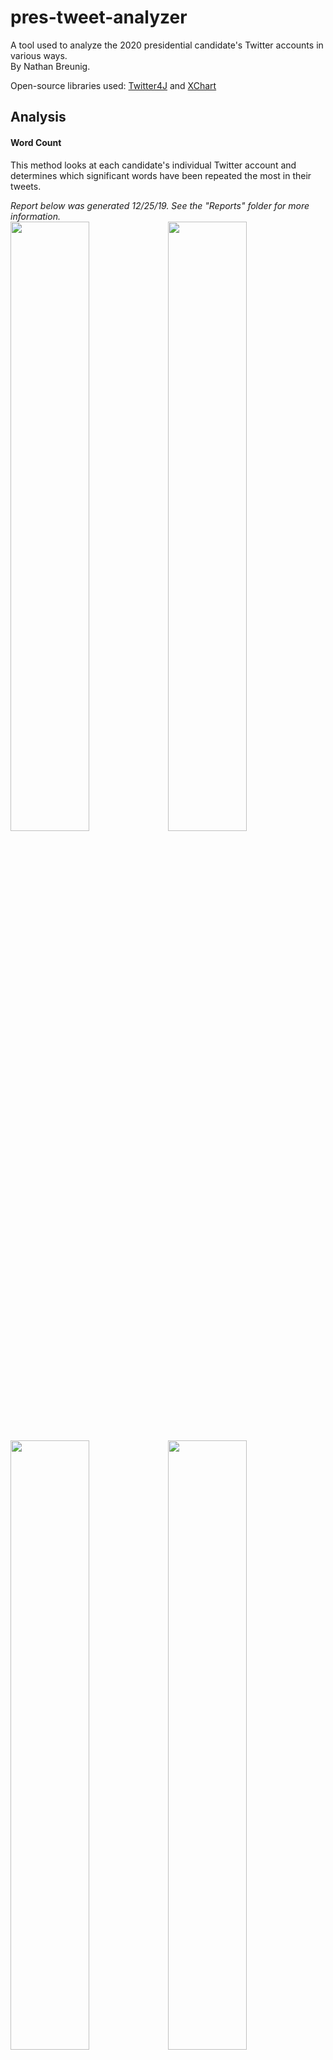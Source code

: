 # pres-tweet-analyzer
A tool used to analyze the 2020 presidential candidate's Twitter accounts in various ways. <br/>
By Nathan Breunig.

Open-source libraries used: [Twitter4J](http://twitter4j.org/en/) and [XChart](https://knowm.org/open-source/xchart/) <br/>

## Analysis
#### Word Count
This method looks at each candidate's individual Twitter account and determines which significant words have been repeated the most in their tweets.<br/>

*Report below was generated 12/25/19. See the "Reports" folder for more information.* <br/>
<img src="https://i.imgur.com/lVLKfP2.png" width="50%"><img src="https://i.imgur.com/qKKGjnZ.png" width="50%">
<img src="https://i.imgur.com/nXw0q4b.png" width="50%"><img src="https://i.imgur.com/ytOeSPO.png" width="50%">
<img src="https://i.imgur.com/QR9WYZS.png" width="50%"><img src="https://i.imgur.com/tE3swzD.png" width="50%">
<img src="https://i.imgur.com/5riOqHq.png" width="50%"><img src="https://i.imgur.com/xRXscR0.png" width="50%">

#### Key Word Frequency
This method takes any key word such as "Healthcare" and counts how many times each candidate has mentioned that word in their tweets. <br/>

*Report below was generated 12/25/19. See the "Reports" folder for more information.* <br/>
<img src="https://i.imgur.com/5DFVYz3.png">

#### Mentions of Others Frequency
This method will look at each candidates Twitter account and determine how many times that candidate has mentioned any other candidate in their tweets. <br/> 

*Report below was generated 12/25/19. See the "Reports" folder for more information.* <br/>
<img src="https://i.imgur.com/L6Wi2cu.png">

#### Total Mentions
This method scans through all the candidates tweets and tallys up how many times each candidate has been mentioned by another candidate. <br/>

*Report below was generated 12/25/19. See the "Reports" folder for more information.* <br/>
<p align="center">
  <img src="https://i.imgur.com/MiMC7rI.png" width="75%">
</p>

### To view analysis and CSV files, click on the "Reports" folder!
